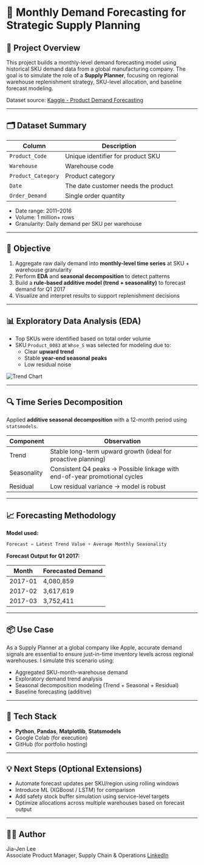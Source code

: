 
# 📘 Monthly Demand Forecasting for Strategic Supply Planning

## 🎯 Project Overview

This project builds a monthly-level demand forecasting model using historical SKU demand data from a global manufacturing company. The goal is to simulate the role of a **Supply Planner**, focusing on regional warehouse replenishment strategy, SKU-level allocation, and baseline forecast modeling.

Dataset source: [Kaggle - Product Demand Forecasting](https://www.kaggle.com/datasets/felixzhao/productdemandforecasting)

---

## 🗂️ Dataset Summary

| Column             | Description                                |
|--------------------|--------------------------------------------|
| `Product_Code`     | Unique identifier for product SKU          |
| `Warehouse`        | Warehouse code                             |
| `Product_Category` | Product category                           |
| `Date`             | The date customer needs the product        |
| `Order_Demand`     | Single order quantity                      |

- Date range: 2011–2016  
- Volume: 1 million+ rows  
- Granularity: Daily demand per SKU per warehouse

---

## 📌 Objective

1. Aggregate raw daily demand into **monthly-level time series** at SKU + warehouse granularity
2. Perform **EDA** and **seasonal decomposition** to detect patterns
3. Build a **rule-based additive model (trend + seasonality)** to forecast demand for Q1 2017
4. Visualize and interpret results to support replenishment decisions

---

## 📊 Exploratory Data Analysis (EDA)

- Top SKUs were identified based on total order volume
- SKU `Product_0083` at `Whse_S` was selected for modeling due to:
  - Clear **upward trend**
  - Stable **year-end seasonal peaks**
  - Low residual noise

![Trend Chart](./forecast_vs_actual.png)

---

## 🔍 Time Series Decomposition

Applied **additive seasonal decomposition** with a 12-month period using `statsmodels`.

| Component    | Observation                                                                 |
|--------------|-----------------------------------------------------------------------------|
| Trend        | Stable long-term upward growth (ideal for proactive planning)              |
| Seasonality  | Consistent Q4 peaks → Possible linkage with end-of-year promotional cycles |
| Residual     | Low residual variance → model is robust                                     |

---

## 📈 Forecasting Methodology

**Model used:**  
```python
Forecast = Latest Trend Value + Average Monthly Seasonality
```

**Forecast Output for Q1 2017:**

| Month     | Forecasted Demand |
|-----------|-------------------|
| 2017-01   | 4,080,859         |
| 2017-02   | 3,617,619         |
| 2017-03   | 3,752,411         |

---

## 📦 Use Case

As a Supply Planner at a global company like Apple, accurate demand signals are essential to ensure just-in-time inventory levels across regional warehouses.
I simulate this scenario using:

- Aggregated SKU-month-warehouse demand
- Exploratory demand trend analysis
- Seasonal decomposition modeling (Trend + Seasonal + Residual)
- Baseline forecasting (additive)

---

## 🧰 Tech Stack

- **Python**, **Pandas**, **Matplotlib**, **Statsmodels**
- Google Colab (for execution)
- GitHub (for portfolio hosting)

---

## 💡 Next Steps (Optional Extensions)

- Automate forecast updates per SKU/region using rolling windows
- Introduce ML (XGBoost / LSTM) for comparison
- Add safety stock buffer simulation using service-level targets
- Optimize allocations across multiple warehouses based on forecast output

---

## 🙋‍♀️ Author

Jia-Jen Lee  
Associate Product Manager, Supply Chain & Operations
[LinkedIn](https://www.linkedin.com/in/jiajenlee/) 
